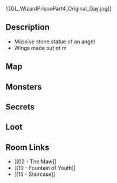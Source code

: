 ![[GL_WizardPrisonPart4_Original_Day.jpg]]
## Description

* Massive stone statue of an angel
*  Wings made out of m

## Map

## Monsters

## Secrets

## Loot

## Room Links

*  [[02 - The Maw]]
*  [[10 - Fountain of Youth]]
*  [[15 - Staircase]]